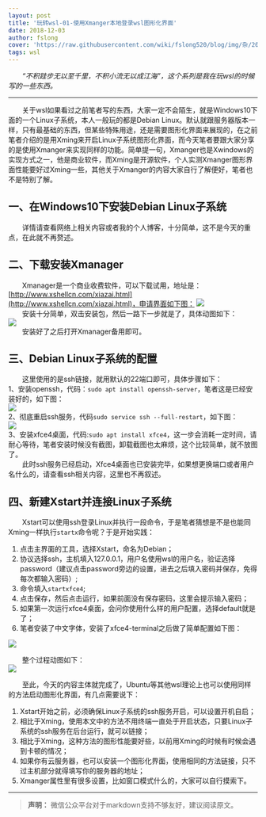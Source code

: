 ```yaml
---
layout: post
title: '玩转wsl-01-使用Xmanger本地登录wsl图形化界面'
date: 2018-12-03
author: fslong
cover: 'https://raw.githubusercontent.com/wiki/fslong520/blog/img/杂/2018.12.03/2018-12-03-01.jpg'
tags: wsl
---
```

  
&emsp;&emsp;*“不积跬步无以至千里，不积小流无以成江海”，这个系列是我在玩wsl的时候写的一些东西。*  
   

---
&emsp;&emsp;关于wsl如果看过之前笔者写的东西，大家一定不会陌生，就是Windows10下面的一个Linux子系统，本人一般玩的都是Debian Linux。默认就跟服务器版本一样，只有最基础的东西，但某些特殊用途，还是需要图形化界面来展现的，在之前笔者介绍的是用Xming来开启Linux子系统图形化界面，而今天笔者要跟大家分享的是使用Xmanger来实现同样的功能。简单提一句，Xmanger也是Xwindows的实现方式之一，他是商业软件，而Xming是开源软件，个人实测Xmanger图形界面性能要好过Xming一些，其他关于Xmanger的内容大家自行了解便好，笔者也不是特别了解。
## 一、在Windows10下安装Debian Linux子系统
&emsp;&emsp;详情请查看网络上相关内容或者我的个人博客，十分简单，这不是今天的重点，在此就不再赘述。  
## 二、下载安装Xmanager
&emsp;&emsp;Xmanager是一个商业收费软件，可以下载试用，地址是：[http://www.xshellcn.com/xiazai.html](http://www.xshellcn.com/xiazai.html)，申请界面如下图： 
![](https://raw.githubusercontent.com/wiki/fslong520/blog/img/杂/2018.12.03/2018-12-03-02.jpg)  
&emsp;&emsp;安装十分简单，双击安装包，然后一路下一步就是了，具体动图如下：  
![](https://raw.githubusercontent.com/wiki/fslong520/blog/img/杂/2018.12.03/2018-12-03-gif-01.gif)  
&emsp;&emsp;安装好了之后打开Xmanager备用即可。
## 三、Debian Linux子系统的配置
&emsp;&emsp;这里使用的是ssh链接，就用默认的22端口即可，具体步骤如下：  
1、安装openssh，代码：`sudo apt install openssh-server`，笔者这是已经安装好的，如下图：  
![](https://raw.githubusercontent.com/wiki/fslong520/blog/img/杂/2018.12.03/2018-12-03-09.jpg)  
2、彻底重启ssh服务，代码`sudo service ssh --full-restart`，如下图：  
![](https://raw.githubusercontent.com/wiki/fslong520/blog/img/杂/2018.12.03/2018-12-03-10.jpg)  
3、安装xfce4桌面，代码:`sudo apt install xfce4`，这一步会消耗一定时间，请耐心等待，笔者安装时候没有截图，卸载截图也太麻烦，这个比较简单，就不放图了。  
&emsp;&emsp;此时ssh服务已经启动，Xfce4桌面也已安装完毕，如果想更换端口或者用户名什么的，请查看ssh相关内容，这里也不再叙述。
## 四、新建Xstart并连接Linux子系统
&emsp;&emsp;Xstart可以使用ssh登录Linux并执行一段命令，于是笔者猜想是不是也能同Xming一样执行`startx`命令呢？于是开始实践：  
1. 点击主界面的工具，选择Xstart，命名为Debian；
2. 协议选择ssh，主机填入127.0.0.1，用户名使用wsl的用户名，验证选择password（建议点击password旁边的设置，进去之后填入密码并保存，免得每次都输入密码）;
3. 命令填入`startxfce4`;
4. 点击保存，然后点击运行，如果前面没有保存密码，这里会提示输入密码；
5. 如果第一次运行xfce4桌面，会问你使用什么样的用户配置，选择default就是了；
6. 笔者安装了中文字体，安装了xfce4-terminal之后做了简单配置如下图：  

![](https://raw.githubusercontent.com/wiki/fslong520/blog/img/杂/2018.12.03/2018-12-03-01.jpg)    

&emsp;&emsp;整个过程动图如下：  
![](https://raw.githubusercontent.com/wiki/fslong520/blog/img/杂/2018.12.03/2018-12-03-gif-02.gif)   

&emsp;&emsp;至此，今天的内容主体就完成了，Ubuntu等其他wsl理论上也可以使用同样的方法启动图形化界面，有几点需要说下：  
1. Xstart开始之前，必须确保Linux子系统的ssh服务开启，可以设置开机自启；
2. 相比于Xming，使用本文中的方法不用终端一直处于开启状态，只要Linux子系统的ssh服务在后台运行，就可以链接；
3. 相比于Xming，这种方法的图形性能要好些，以前用Xming的时候有时候会遇到卡顿的情况；
4. 如果你有云服务器，也可以安装一个图形化界面，使用相同的方法链接，只不过主机部分就得填写你的服务器的地址；
5. Xmanger属性里有很多设置，比如窗口模式什么的，大家可以自行摸索下。

---   
  
> **声明：**
> 微信公众平台对于markdown支持不够友好，建议阅读原文。